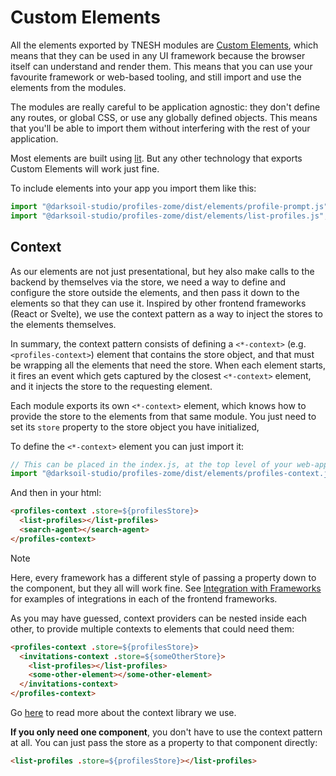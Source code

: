 # Custom Elements

All the elements exported by TNESH modules are [Custom Elements](https://developers.google.com/web/fundamentals/web-components/customelements), which means that they can be used in any UI framework because the browser itself can understand and render them. This means that you can use your favourite framework or web-based tooling, and still import and use the elements from the modules.

The modules are really careful to be application agnostic: they don't define any routes, or global CSS, or use any globally defined objects. This means that you'll be able to import them without interfering with the rest of your application.

Most elements are built using [lit](https://lit.dev). But any other technology that exports Custom Elements will work just fine.

To include elements into your app you import them like this:

```js
import "@darksoil-studio/profiles-zome/dist/elements/profile-prompt.js";
import "@darksoil-studio/profiles-zome/dist/elements/list-profiles.js";
```

## Context

As our elements are not just presentational, but hey also make calls to the backend by themselves via the store, we need a way to define and configure the store outside the elements, and then pass it down to the elements so that they can use it. Inspired by other frontend frameworks (React or Svelte), we use the context pattern as a way to inject the stores to the elements themselves.

In summary, the context pattern consists of defining a `<*-context>` (e.g. `<profiles-context>`) element that contains the store object, and that must be wrapping all the elements that need the store. When each element starts, it fires an event which gets captured by the closest `<*-context>` element, and it injects the store to the requesting element.

Each module exports its own `<*-context>` element, which knows how to provide the store to the elements from that same module. You just need to set its `store` property to the store object you have initialized,

To define the `<*-context>` element you can just import it:

```js
// This can be placed in the index.js, at the top level of your web-app.
import "@darksoil-studio/profiles-zome/dist/elements/profiles-context.js";
```

And then in your html:

```html
<profiles-context .store=${profilesStore}>
  <list-profiles></list-profiles>
  <search-agent></search-agent>
</profiles-context>
```

> [!NOTE]
> Here, every framework has a different style of passing a property down to the component, but they all will work fine. See [Integration with Frameworks](./frameworks.md) for examples of integrations in each of the frontend frameworks.

As you may have guessed, context providers can be nested inside each other, to provide multiple contexts to elements that could need them:

```html
<profiles-context .store=${profilesStore}>
  <invitations-context .store=${someOtherStore}>
    <list-profiles></list-profiles>
    <some-other-element></some-other-element>
  </invitations-context>
</profiles-context>
```

Go [here](https://www.npmjs.com/package/@lit-labs/context) to read more about the context library we use. 

**If you only need one component**, you don't have to use the context pattern at all. You can just pass the store as a property to that component directly:

```html
<list-profiles .store=${profilesStore}></list-profiles>
```
